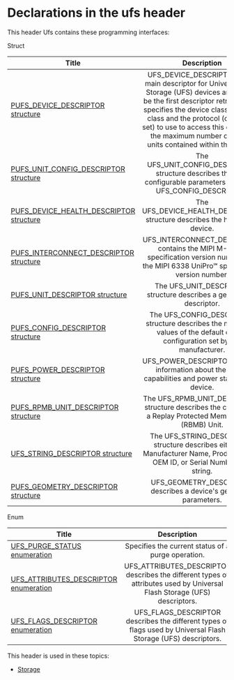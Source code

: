 # Declarations in the ufs header
This header Ufs contains these programming interfaces:

Struct

| Title        | Description    |
| ------------- |:-------------:|
| [PUFS_DEVICE_DESCRIPTOR structure](ns-ufs-pufs-device-descriptor.md) | UFS_DEVICE_DESCRIPTOR is the main descriptor for Universal Flash Storage (UFS) devices and should be the first descriptor retrieved as it specifies the device class and sub-class and the protocol (command set) to use to access this device and the maximum number of logical units contained within the device. |
| [PUFS_UNIT_CONFIG_DESCRIPTOR structure](ns-ufs-pufs-unit-config-descriptor.md) | The UFS_UNIT_CONFIG_DESCRIPTOR structure describes the user configurable parameters within the UFS_CONFIG_DESCRIPTOR. |
| [PUFS_DEVICE_HEALTH_DESCRIPTOR structure](ns-ufs-pufs-device-health-descriptor.md) | The UFS_DEVICE_HEALTH_DESCRIPTOR structure describes the health of a device. |
| [PUFS_INTERCONNECT_DESCRIPTOR structure](ns-ufs-pufs-interconnect-descriptor.md) | UFS_INTERCONNECT_DESCRIPTOR contains the MIPI M-PHY® specification version number and the MIPI 6338 UniPro℠ specification version number. |
| [PUFS_UNIT_DESCRIPTOR structure](ns-ufs-pufs-unit-descriptor.md) | The UFS_UNIT_DESCRIPTOR structure describes a generic unit descriptor. |
| [PUFS_CONFIG_DESCRIPTOR structure](ns-ufs-pufs-config-descriptor.md) | The UFS_CONFIG_DESCRIPTOR structure describes the modifiable values of the default device configuration set by the manufacturer. |
| [PUFS_POWER_DESCRIPTOR structure](ns-ufs-pufs-power-descriptor.md) | UFS_POWER_DESCRIPTOR contains information about the power capabilities and power states of the device. |
| [PUFS_RPMB_UNIT_DESCRIPTOR structure](ns-ufs-pufs-rpmb-unit-descriptor.md) | The UFS_RPMB_UNIT_DESCRIPTOR structure describes the contents of a Replay Protected Memory Block (RBMB) Unit. |
| [UFS_STRING_DESCRIPTOR structure](ns-ufs--ufs-string-descriptor.md) | The UFS_STRING_DESCRIPTOR structure describes either the Manufacturer Name, Product Name, OEM ID, or Serial Number as a string. |
| [PUFS_GEOMETRY_DESCRIPTOR structure](ns-ufs-pufs-geometry-descriptor.md) | UFS_GEOMETRY_DESCRIPTOR describes a device's geometric parameters. |
Enum

| Title        | Description    |
| ------------- |:-------------:|
| [UFS_PURGE_STATUS enumeration](ne-ufs-ufs-purge-status.md) | Specifies the current status of a purge operation. |
| [UFS_ATTRIBUTES_DESCRIPTOR enumeration](ne-ufs-ufs-attributes-descriptor.md) | UFS_ATTRIBUTES_DESCRIPTOR describes the different types of attributes used by Universal Flash Storage (UFS) descriptors. |
| [UFS_FLAGS_DESCRIPTOR enumeration](ne-ufs-ufs-flags-descriptor.md) | UFS_FLAGS_DESCRIPTOR describes the different types of flags used by Universal Flash Storage (UFS) descriptors. |

This header is used in these topics:

- [Storage](..content/_Storage)
